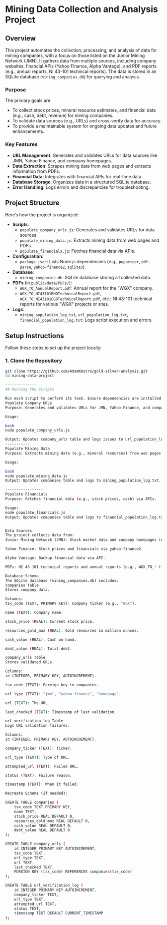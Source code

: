# Mining Data Collection and Analysis Project

## Overview
This project automates the collection, processing, and analysis of data for mining companies, with a focus on those listed on the Junior Mining Network (JMN). It gathers data from multiple sources, including company websites, financial APIs (Yahoo Finance, Alpha Vantage), and PDF reports (e.g., annual reports, NI 43-101 technical reports). The data is stored in an SQLite database (`mining_companies.db`) for querying and analysis.

### Purpose
The primary goals are:
- To collect stock prices, mineral resource estimates, and financial data (e.g., cash, debt, revenue) for mining companies.
- To validate data sources (e.g., URLs) and cross-verify data for accuracy.
- To provide a maintainable system for ongoing data updates and future enhancements.

### Key Features
- **URL Management**: Generates and validates URLs for data sources like JMN, Yahoo Finance, and company homepages.
- **Data Extraction**: Scrapes mining data from web pages and extracts information from PDFs.
- **Financial Data**: Integrates with financial APIs for real-time data.
- **Database Storage**: Organizes data in a structured SQLite database.
- **Error Handling**: Logs errors and discrepancies for troubleshooting.

## Project Structure
Here’s how the project is organized:
- **Scripts**:
  - `populate_company_urls.js`: Generates and validates URLs for data sources.
  - `populate_mining_data.js`: Extracts mining data from web pages and PDFs.
  - `populate_financials.js`: Fetches financial data via APIs.
- **Configuration**:
  - `package.json`: Lists Node.js dependencies (e.g., `puppeteer`, `pdf-parse`, `yahoo-finance2`, `sqlite3`).
- **Database**:
  - `mining_companies.db`: SQLite database storing all collected data.
- **PDFs** (in `public/data/PDFs/`):
  - `WGX_TO_AnnualReport.pdf`: Annual report for the "WGX" company.
  - `WGX_TO_NI43101BHOTechnicalReport.pdf`, `WGX_TO_NI43101CGOTechnicalReport.pdf`, etc.: NI 43-101 technical reports for various "WGX" projects or sites.
- **Logs**:
  - `mining_population_log.txt`, `url_population_log.txt`, `financial_population_log.txt`: Logs script execution and errors.

## Setup Instructions
Follow these steps to set up the project locally:

### 1. Clone the Repository
```bash
git clone https://github.com/AdamKAstro/gold-silver-analysis.git
cd mining-data-project

--------------
## Running the Scripts

Run each script to perform its task. Ensure dependencies are installed and the database is set up.
Populate Company URLs
Purpose: Generates and validates URLs for JMN, Yahoo Finance, and company homepages.

Usage:

bash
node populate_company_urls.js

Output: Updates company_urls table and logs issues to url_population_log.txt.
-----------
Populate Mining Data
Purpose: Extracts mining data (e.g., mineral resources) from web pages and PDFs.

Usage:

bash
node populate_mining_data.js
Output: Updates companies table and logs to mining_population_log.txt.

-----------------
Populate Financials
Purpose: Fetches financial data (e.g., stock prices, cash) via APIs.

Usage:
node populate_financials.js
Output: Updates companies table and logs to financial_population_log.txt.


Data Sources
The project collects data from:
Junior Mining Network (JMN): Stock market data and company homepages (e.g., "aberdeeninternational.ca" from Image 5).

Yahoo Finance: Stock prices and financials via yahoo-finance2.

Alpha Vantage: Backup financial data via API.

PDFs: NI 43-101 technical reports and annual reports (e.g., WGX_TO_* files) for detailed mining data.

Database Schema
The SQLite database (mining_companies.db) includes:
companies Table
Stores company data.

Columns:
tsx_code (TEXT, PRIMARY KEY): Company ticker (e.g., "WGX").

name (TEXT): Company name.

stock_price (REAL): Current stock price.

resources_gold_moz (REAL): Gold resources in million ounces.

cash_value (REAL): Cash on hand.

debt_value (REAL): Total debt.

company_urls Table
Stores validated URLs.

Columns:
id (INTEGER, PRIMARY KEY, AUTOINCREMENT).

tsx_code (TEXT): Foreign key to companies.

url_type (TEXT): "jmn", "yahoo_finance", "homepage".

url (TEXT): The URL.

last_checked (TEXT): Timestamp of last validation.

url_verification_log Table
Logs URL validation failures.

Columns:
id (INTEGER, PRIMARY KEY, AUTOINCREMENT).

company_ticker (TEXT): Ticker.

url_type (TEXT): Type of URL.

attempted_url (TEXT): Failed URL.

status (TEXT): Failure reason.

timestamp (TEXT): When it failed.

Recreate Schema (if needed):

CREATE TABLE companies (
    tsx_code TEXT PRIMARY KEY,
    name TEXT,
    stock_price REAL DEFAULT 0,
    resources_gold_moz REAL DEFAULT 0,
    cash_value REAL DEFAULT 0,
    debt_value REAL DEFAULT 0
);

CREATE TABLE company_urls (
    id INTEGER PRIMARY KEY AUTOINCREMENT,
    tsx_code TEXT,
    url_type TEXT,
    url TEXT,
    last_checked TEXT,
    FOREIGN KEY (tsx_code) REFERENCES companies(tsx_code)
);

CREATE TABLE url_verification_log (
    id INTEGER PRIMARY KEY AUTOINCREMENT,
    company_ticker TEXT,
    url_type TEXT,
    attempted_url TEXT,
    status TEXT,
    timestamp TEXT DEFAULT CURRENT_TIMESTAMP
);

